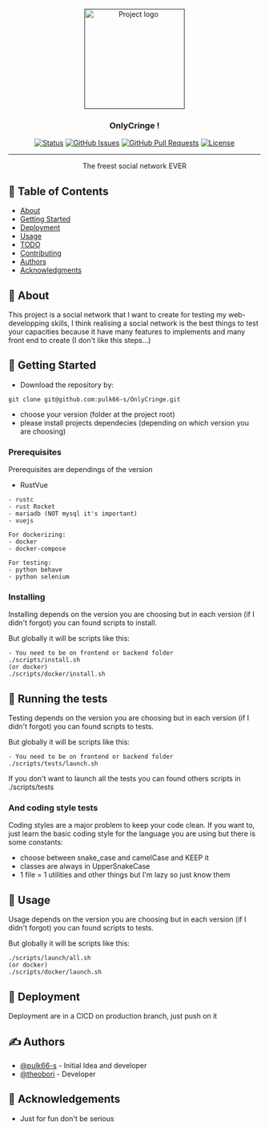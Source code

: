 <p align="center">
  <a href="" rel="noopener">
 <img width=200px height=200px src="https://i.imgur.com/6wj0hh6.jpg" alt="Project logo"></a>
</p>

<h3 align="center">OnlyCringe !</h3>

<div align="center">

[![Status](https://img.shields.io/badge/status-active-success.svg)]()
[![GitHub Issues](https://img.shields.io/github/issues/pulk66-s/OnlyCringe.svg)](https://github.com/pulk66-s/OnlyCringe/issues)
[![GitHub Pull Requests](https://img.shields.io/github/issues-pr/pulk66-s/OnlyCringe.svg)](https://github.com/pulk66-s/OnlyCringe/pulls)
[![License](https://img.shields.io/badge/license-MIT-blue.svg)](/LICENSE)

</div>

---

<p align="center"> The freest social network EVER
    <br> 
</p>

## 📝 Table of Contents

- [About](#about)
- [Getting Started](#getting_started)
- [Deployment](#deployment)
- [Usage](#usage)
- [TODO](../TODO.md)
- [Contributing](../CONTRIBUTING.md)
- [Authors](#authors)
- [Acknowledgments](#acknowledgement)

## 🧐 About <a name = "about"></a>

This project is a social network that I want to create for testing my web-developping skills, I think realising a social network is the best things to test your capacities because it have many features to implements and many front end to create (I don't like this steps...)

## 🏁 Getting Started <a name = "getting_started"></a>

- Download the repository by:
```
git clone git@github.com:pulk66-s/OnlyCringe.git
```
- choose your version (folder at the project root)
- please install projects dependecies (depending on which version you are choosing)

### Prerequisites

Prerequisites are dependings of the version

- RustVue
```
- rustc
- rust Rocket
- mariadb (NOT mysql it's important)
- vuejs

For dockerizing:
- docker
- docker-compose

For testing:
- python behave
- python selenium
```

### Installing

Installing depends on the version you are choosing but in each version (if I didn't forgot) you can found scripts to install.

But globally it will be scripts like this:
```
- You need to be on frontend or backend folder
./scripts/install.sh
(or docker)
./scripts/docker/install.sh
```

## 🔧 Running the tests <a name = "tests"></a>

Testing depends on the version you are choosing but in each version (if I didn't forgot) you can found scripts to tests.

But globally it will be scripts like this:
```
- You need to be on frontend or backend folder
./scripts/tests/launch.sh
```
If you don't want to launch all the tests you can found others scripts in ./scripts/tests

### And coding style tests

Coding styles are a major problem to keep your code clean. If you want to, just learn the basic coding style for the language you are using but there is some constants:
- choose between snake_case and camelCase and KEEP it
- classes are always in UpperSnakeCase
- 1 file = 1 utilities
and other things but I'm lazy so just know them

## 🎈 Usage <a name="usage"></a>

Usage depends on the version you are choosing but in each version (if I didn't forgot) you can found scripts to tests.

But globally it will be scripts like this:
```
./scripts/launch/all.sh
(or docker)
./scripts/docker/launch.sh
```

## 🚀 Deployment <a name = "deployment"></a>

Deployment are in a CICD on production branch, just push on it

## ✍️ Authors <a name = "authors"></a>

- [@pulk66-s](https://github.com/pulk66-s) - Initial Idea and developer
- [@theobori](https://github.com/theobori) - Developer

## 🎉 Acknowledgements <a name = "acknowledgement"></a>

- Just for fun don't be serious
